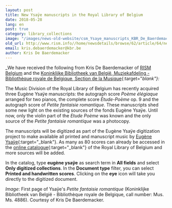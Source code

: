 ```yaml
---
layout: post
title: New Ysaÿe manuscripts in the Royal Library of Belgium
date: 2018-05-28
lang: en
post: true
category: library_collections
image: "/images/news-old-website/csm_Ysaye_manuscripts_KBR_De_Baerdemacker_Belgium_b5759773e2.jpg"
old_url: http://www.rism.info//home/newsdetails/browse/62/article/64/new-ysaye-manuscripts-in-the-royal-library-of-belgium.html
email: kris.debaerdemacker@kbr.be
author: Kris De Baerdemacker
---
```


_We have received the following from Kris De Baerdemacker of [RISM Belgium](/working-groups.html) and the [Koninklijke Bibliotheek van België, Muziekafdeling - Bibliothèque royale de Belgique, Section de la Musique](http://www.kbr.be){:target="_blank"}:_

The Music Division of the Royal Library of Belgium has recently acquired three Eugène Ysaÿe manuscripts: the autograph score _Poème élégiaque_ arranged for two pianos, the complete score _Étude-Poème_ op. 9 and the autograph score of _Petite fantaisie romantique_. These manuscripts shed some new light on the existing sources of the fonds Eugène Ysaÿe. Until now, only the violin part of the _Etude Poème_ was known and the only source of the _Petite fantaisie romantique_ was a photocopy.

The manuscripts will be digitized as part of the Eugène Ysaÿe digitization project to make available all printed and manuscript music by [Eugène Ysaÿe](https://opac.rism.info/search?View=rism&author=Eugene+Ysaye&Language=en){:target="_blank"}. As many as 80 scores can already be accessed in the [online catalogue](http://opac.kbr.be/?lang=EN){:target="_blank"} of the Royal Library of Belgium and more sources will be added.

In the catalog, type **eugène ysaÿe** as search term in **All fields** and select **Only digitized collections**. In the **Document type** filter, you can select **Printed and handwritten scores**. Clicking on the **eye** icon will take you directly to the digitized document.

_Image_: First page of Ysaÿe's _Petite fantaisie romantique_ (Koninklijke Bibliotheek van België - Bibliothèque royale de Belgique, call number: Mus. Ms. 4886). Courtesy of Kris De Baerdemacker.

